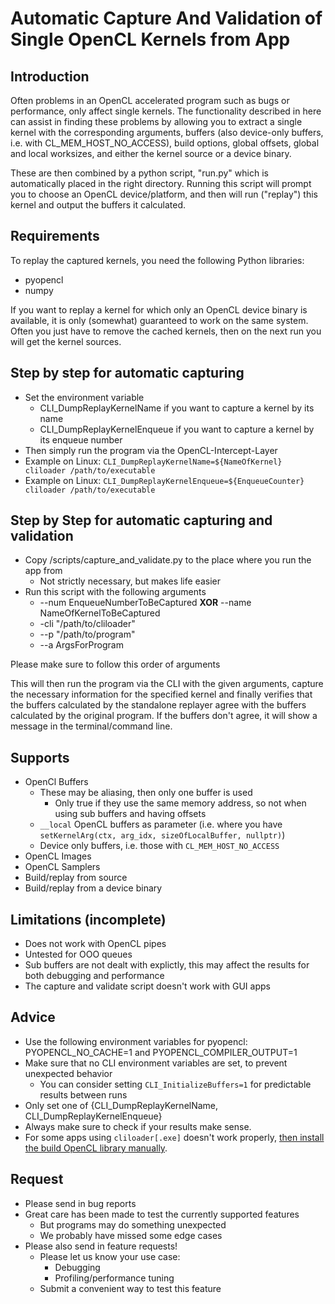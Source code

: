 # Automatic Capture And Validation of Single OpenCL Kernels from App

## Introduction

Often problems in an OpenCL accelerated program such as bugs or performance, only affect single kernels. The functionality described in here can assist in finding these problems by allowing you to extract a single kernel with the corresponding arguments, buffers (also device-only buffers, i.e. with CL_MEM_HOST_NO_ACCESS), build options, global offsets, global and local worksizes, and either the kernel source or a device binary.

These are then combined by a python script, "run.py" which is automatically placed in the right directory. Running this script will prompt you to choose an OpenCL device/platform, and then will run ("replay") this kernel and output the buffers it calculated.

## Requirements

To replay the captured kernels, you need the following Python libraries:

* pyopencl
* numpy

If you want to replay a kernel for which only an OpenCL device binary is available, it is only (somewhat) guaranteed to work on the same system. Often you just have to remove the cached kernels, then on the next run you will get the kernel sources.

## Step by step for automatic capturing

* Set the environment variable
  * CLI_DumpReplayKernelName if you want to capture a kernel by its name
  * CLI_DumpReplayKernelEnqueue if you want to capture a kernel by its enqueue number
* Then simply run the program via the OpenCL-Intercept-Layer
* Example on Linux: `CLI_DumpReplayKernelName=${NameOfKernel} cliloader /path/to/executable`
* Example on Linux: `CLI_DumpReplayKernelEnqueue=${EnqueueCounter} cliloader /path/to/executable`

## Step by Step for automatic capturing and validation

* Copy /scripts/capture_and_validate.py to the place where you run the app from
  * Not strictly necessary, but makes life easier
* Run this script with the following arguments
  - --num EnqueueNumberToBeCaptured **XOR** --name NameOfKernelToBeCaptured
  - -cli "/path/to/cliloader"
  - --p "/path/to/program"
  - --a ArgsForProgram

Please make sure to follow this order of arguments

This will then run the program via the CLI with the given arguments, capture the necessary information for the specified kernel and finally verifies that the buffers calculated by the standalone replayer agree with the buffers calculated by the original program. If the buffers don't agree, it will show a message in the terminal/command line.

## Supports

* OpenCl Buffers
  * These may be aliasing, then only one buffer is used
    * Only true if they use the same memory address, so not when using sub buffers and having offsets
  * `__local` OpenCL buffers as parameter (i.e. where you have `setKernelArg(ctx, arg_idx, sizeOfLocalBuffer, nullptr)`)
  * Device only buffers, i.e. those with `CL_MEM_HOST_NO_ACCESS`
* OpenCL Images
* OpenCL Samplers
* Build/replay from source
* Build/replay from a device binary


## Limitations (incomplete)

* Does not work with OpenCL pipes
* Untested for OOO queues
* Sub buffers are not dealt with explictly, this may affect the results for both debugging and performance
* The capture and validate script doesn't work with GUI apps

## Advice

* Use the following environment variables for pyopencl: PYOPENCL_NO_CACHE=1 and PYOPENCL_COMPILER_OUTPUT=1
* Make sure that no CLI environment variables are set, to prevent unexpected behavior
  * You can consider setting `CLI_InitializeBuffers=1` for predictable results between runs
* Only set one of {CLI_DumpReplayKernelName, CLI_DumpReplayKernelEnqueue}
* Always make sure to check if your results make sense. 
* For some apps using `cliloader[.exe]` doesn't work properly, [then install the build OpenCL library manually](install.md).

## Request

* Please send in bug reports
* Great care has been made to test the currently supported features
  * But programs may do something unexpected
  * We probably have missed some edge cases
* Please also send in feature requests!
  * Please let us know your use case:
    * Debugging
    * Profiling/performance tuning
  * Submit a convenient way to test this feature
